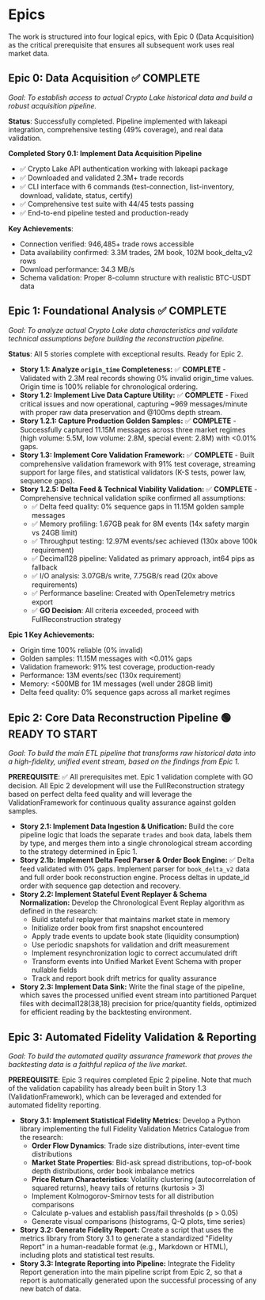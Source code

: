 # Epics

The work is structured into four logical epics, with Epic 0 (Data Acquisition) as the critical prerequisite that ensures all subsequent work uses real market data.

## **Epic 0: Data Acquisition** ✅ **COMPLETE**

*Goal: To establish access to actual Crypto Lake historical data and build a robust acquisition pipeline.*

**Status**: Successfully completed. Pipeline implemented with lakeapi integration, comprehensive testing (49% coverage), and real data validation.

**Completed Story 0.1: Implement Data Acquisition Pipeline**
- ✅ Crypto Lake API authentication working with lakeapi package
- ✅ Downloaded and validated 2.3M+ trade records  
- ✅ CLI interface with 6 commands (test-connection, list-inventory, download, validate, status, certify)
- ✅ Comprehensive test suite with 44/45 tests passing
- ✅ End-to-end pipeline tested and production-ready

**Key Achievements**:
- Connection verified: 946,485+ trade rows accessible
- Data availability confirmed: 3.3M trades, 2M book, 102M book_delta_v2 rows
- Download performance: 34.3 MB/s
- Schema validation: Proper 8-column structure with realistic BTC-USDT data

## **Epic 1: Foundational Analysis** ✅ **COMPLETE**

*Goal: To analyze actual Crypto Lake data characteristics and validate technical assumptions before building the reconstruction pipeline.*

**Status**: All 5 stories complete with exceptional results. Ready for Epic 2.
* **Story 1.1: Analyze `origin_time` Completeness:** ✅ **COMPLETE** - Validated with 2.3M real records showing 0% invalid origin_time values. Origin time is 100% reliable for chronological ordering.
* **Story 1.2: Implement Live Data Capture Utility:** ✅ **COMPLETE** - Fixed critical issues and now operational, capturing ~969 messages/minute with proper raw data preservation and @100ms depth stream.
* **Story 1.2.1: Capture Production Golden Samples:** ✅ **COMPLETE** - Successfully captured 11.15M messages across three market regimes (high volume: 5.5M, low volume: 2.8M, special event: 2.8M) with <0.01% gaps.
* **Story 1.3: Implement Core Validation Framework:** ✅ **COMPLETE** - Built comprehensive validation framework with 91% test coverage, streaming support for large files, and statistical validators (K-S tests, power law, sequence gaps).
* **Story 1.2.5: Delta Feed & Technical Viability Validation:** ✅ **COMPLETE** - Comprehensive technical validation spike confirmed all assumptions:
    * ✅ Delta feed quality: 0% sequence gaps in 11.15M golden sample messages
    * ✅ Memory profiling: 1.67GB peak for 8M events (14x safety margin vs 24GB limit)
    * ✅ Throughput testing: 12.97M events/sec achieved (130x above 100k requirement)
    * ✅ Decimal128 pipeline: Validated as primary approach, int64 pips as fallback
    * ✅ I/O analysis: 3.07GB/s write, 7.75GB/s read (20x above requirements)
    * ✅ Performance baseline: Created with OpenTelemetry metrics export
    * ✅ **GO Decision**: All criteria exceeded, proceed with FullReconstruction strategy

**Epic 1 Key Achievements:**
- Origin time 100% reliable (0% invalid)
- Golden samples: 11.15M messages with <0.01% gaps  
- Validation framework: 91% test coverage, production-ready
- Performance: 13M events/sec (130x requirement)
- Memory: <500MB for 1M messages (well under 28GB limit)
- Delta feed quality: 0% sequence gaps across all market regimes

## **Epic 2: Core Data Reconstruction Pipeline** 🟢 **READY TO START**

*Goal: To build the main ETL pipeline that transforms raw historical data into a high-fidelity, unified event stream, based on the findings from Epic 1.*

**PREREQUISITE**: ✅ All prerequisites met. Epic 1 validation complete with GO decision. All Epic 2 development will use the FullReconstruction strategy based on perfect delta feed quality and will leverage the ValidationFramework for continuous quality assurance against golden samples.

* **Story 2.1: Implement Data Ingestion & Unification:** Build the core pipeline logic that loads the separate `trades` and `book` data, labels them by type, and merges them into a single chronological stream according to the strategy determined in Epic 1.
* **Story 2.1b: Implement Delta Feed Parser & Order Book Engine:** ✅ Delta feed validated with 0% gaps. Implement parser for `book_delta_v2` data and full order book reconstruction engine. Process deltas in update_id order with sequence gap detection and recovery.
* **Story 2.2: Implement Stateful Event Replayer & Schema Normalization:** Develop the Chronological Event Replay algorithm as defined in the research:
    * Build stateful replayer that maintains market state in memory
    * Initialize order book from first snapshot encountered
    * Apply trade events to update book state (liquidity consumption)
    * Use periodic snapshots for validation and drift measurement
    * Implement resynchronization logic to correct accumulated drift
    * Transform events into Unified Market Event Schema with proper nullable fields
    * Track and report book drift metrics for quality assurance
* **Story 2.3: Implement Data Sink:** Write the final stage of the pipeline, which saves the processed unified event stream into partitioned Parquet files with decimal128(38,18) precision for price/quantity fields, optimized for efficient reading by the backtesting environment.

## **Epic 3: Automated Fidelity Validation & Reporting**

*Goal: To build the automated quality assurance framework that proves the backtesting data is a faithful replica of the live market.*

**PREREQUISITE**: Epic 3 requires completed Epic 2 pipeline. Note that much of the validation capability has already been built in Story 1.3 (ValidationFramework), which can be leveraged and extended for automated fidelity reporting.

* **Story 3.1: Implement Statistical Fidelity Metrics:** Develop a Python library implementing the full Fidelity Validation Metrics Catalogue from the research:
    * **Order Flow Dynamics**: Trade size distributions, inter-event time distributions
    * **Market State Properties**: Bid-ask spread distributions, top-of-book depth distributions, order book imbalance metrics
    * **Price Return Characteristics**: Volatility clustering (autocorrelation of squared returns), heavy tails of returns (kurtosis > 3)
    * Implement Kolmogorov-Smirnov tests for all distribution comparisons
    * Calculate p-values and establish pass/fail thresholds (p > 0.05)
    * Generate visual comparisons (histograms, Q-Q plots, time series)
* **Story 3.2: Generate Fidelity Report:** Create a script that uses the metrics library from Story 3.1 to generate a standardized "Fidelity Report" in a human-readable format (e.g., Markdown or HTML), including plots and statistical test results.
* **Story 3.3: Integrate Reporting into Pipeline:** Integrate the Fidelity Report generation into the main pipeline script from Epic 2, so that a report is automatically generated upon the successful processing of any new batch of data.
